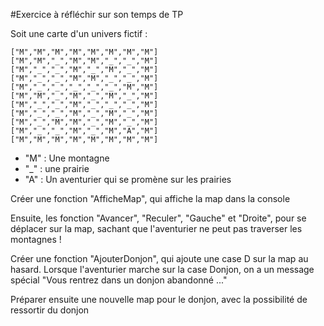 #Exercice à réfléchir sur son temps de TP

Soit une carte d'un univers fictif :


	["M","M","M","M","M","M","M","M"]
	["M","M","_","M","M","_","_","M"]
	["M","_","_","M","_","M","_","M"]
	["M","_","_","M","M","_","_","M"]
	["M","_","_","_","_","_","M","M"]
	["M","M","_","M","_","M","_","M"]
	["M","_","_","M","_","_","_","M"]
	["M","_","_","M","_","M","_","M"]
	["M","_","M","M","_","M","_","M"]
	["M","_","_","M","_","M","A","M"]
	["M","M","M","M","M","M","M","M"]
	
	
  
 -  "M" : Une montagne
 -  "_" : une prairie
 -  "A" : Un aventurier qui se promène sur les prairies
 
Créer une fonction "AfficheMap", qui affiche la map dans la console

Ensuite, les fonction "Avancer", "Reculer", "Gauche" et "Droite", pour se déplacer sur la map, sachant que l'aventurier ne peut pas traverser les montagnes !

Créer une fonction "AjouterDonjon", qui ajoute une case D sur la map au hasard. Lorsque l'aventurier marche sur la case Donjon, on a un message spécial "Vous rentrez dans un donjon abandonné ..."

Préparer ensuite une nouvelle map pour le donjon, avec la possibilité de ressortir du donjon
